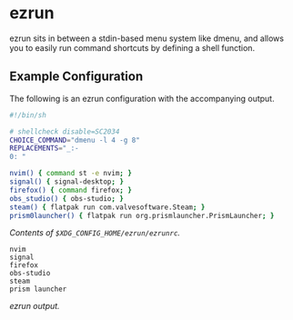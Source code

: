 # ezrun

ezrun sits in between a stdin-based menu system like dmenu, and allows you to easily run command shortcuts by defining a shell function.

## Example Configuration

The following is an ezrun configuration with the accompanying output.

```sh
#!/bin/sh

# shellcheck disable=SC2034
CHOICE_COMMAND="dmenu -l 4 -g 8"
REPLACEMENTS="_:-
0: "

nvim() { command st -e nvim; }
signal() { signal-desktop; }
firefox() { command firefox; }
obs_studio() { obs-studio; }
steam() { flatpak run com.valvesoftware.Steam; }
prism0launcher() { flatpak run org.prismlauncher.PrismLauncher; }
```

*Contents of `$XDG_CONFIG_HOME/ezrun/ezrunrc`.*

```
nvim
signal
firefox
obs-studio
steam
prism launcher
```

*ezrun output.*
